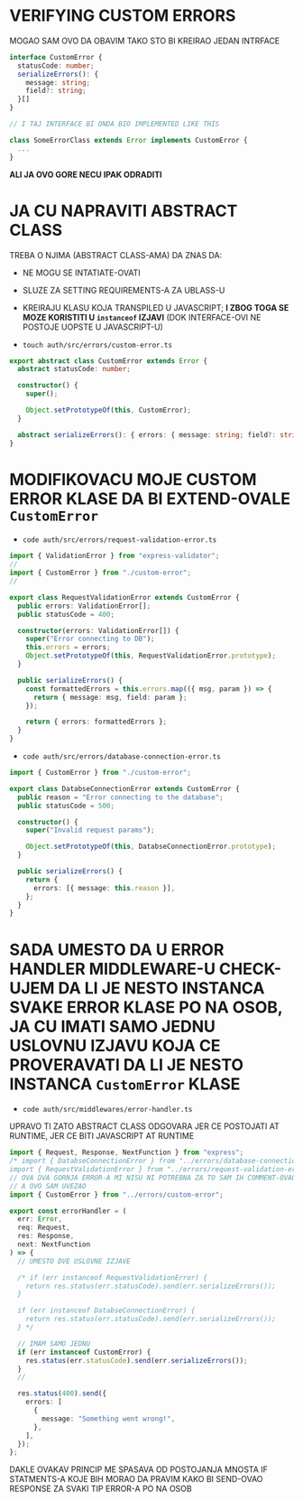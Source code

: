 # VERIFYING CUSTOM ERRORS

MOGAO SAM OVO DA OBAVIM TAKO STO BI KREIRAO JEDAN INTRFACE

```ts
interface CustomError {
  statusCode: number;
  serializeErrors(): {
    message: string;
    field?: string; 
  }[]
}

// I TAJ INTERFACE BI ONDA BIO IMPLEMENTED LIKE THIS

class SomeErrorClass extends Error implements CustomError {
  ...
}
```

**ALI JA OVO GORE NECU IPAK ODRADITI**

# JA CU NAPRAVITI ABSTRACT CLASS

TREBA O NJIMA (ABSTRACT CLASS-AMA) DA ZNAS DA:
- NE MOGU SE INTATIATE-OVATI
- SLUZE ZA SETTING REQUIREMENTS-A ZA UBLASS-U
- KREIRAJU KLASU KOJA TRANSPILED U JAVASCRIPT; **I ZBOG TOGA SE MOZE KORISTITI U `instanceof` IZJAVI** (DOK INTERFACE-OVI NE POSTOJE UOPSTE U JAVASCRIPT-U)

- `touch auth/src/errors/custom-error.ts`

```ts
export abstract class CustomError extends Error {
  abstract statusCode: number;

  constructor() {
    super();

    Object.setPrototypeOf(this, CustomError);
  }

  abstract serializeErrors(): { errors: { message: string; field?: string }[] };
}

```

# MODIFIKOVACU MOJE CUSTOM ERROR KLASE DA BI EXTEND-OVALE `CustomError`

- `code auth/src/errors/request-validation-error.ts`

```ts
import { ValidationError } from "express-validator";
//
import { CustomError } from "./custom-error";
//

export class RequestValidationError extends CustomError {
  public errors: ValidationError[];
  public statusCode = 400;

  constructor(errors: ValidationError[]) {
    super("Error connecting to DB");
    this.errors = errors;
    Object.setPrototypeOf(this, RequestValidationError.prototype);
  }

  public serializeErrors() {
    const formattedErrors = this.errors.map(({ msg, param }) => {
      return { message: msg, field: param };
    });

    return { errors: formattedErrors };
  }
}
```

- `code auth/src/errors/database-connection-error.ts`

```ts
import { CustomError } from "./custom-error";

export class DatabseConnectionError extends CustomError {
  public reason = "Error connecting to the database";
  public statusCode = 500;

  constructor() {
    super("Invalid request params");

    Object.setPrototypeOf(this, DatabseConnectionError.prototype);
  }

  public serializeErrors() {
    return {
      errors: [{ message: this.reason }],
    };
  }
}
```

# SADA UMESTO DA U ERROR HANDLER MIDDLEWARE-U CHECK-UJEM DA LI JE NESTO INSTANCA SVAKE ERROR KLASE PO NA OSOB, JA CU IMATI SAMO JEDNU USLOVNU IZJAVU KOJA CE PROVERAVATI DA LI JE NESTO INSTANCA `CustomError` KLASE

- `code auth/src/middlewares/error-handler.ts`

UPRAVO TI ZATO ABSTRACT CLASS ODGOVARA JER CE POSTOJATI AT RUNTIME, JER CE BITI JAVASCRIPT AT RUNTIME

```ts
import { Request, Response, NextFunction } from "express";
/* import { DatabseConnectionError } from "../errors/database-connection-error";
import { RequestValidationError } from "../errors/request-validation-error"; */
// OVA DVA GORNJA ERROR-A MI NISU NI POTREBNA ZA TO SAM IH COMMENT-OVAO OUT
// A OVO SAM UVEZAO
import { CustomError } from "../errors/custom-error";

export const errorHandler = (
  err: Error,
  req: Request,
  res: Response,
  next: NextFunction
) => {
  // UMESTO DVE USLOVNE IZJAVE

  /* if (err instanceof RequestValidationError) {
    return res.status(err.statusCode).send(err.serializeErrors());
  }

  if (err instanceof DatabseConnectionError) {
    return res.status(err.statusCode).send(err.serializeErrors());
  } */

  // IMAM SAMO JEDNU
  if (err instanceof CustomError) {
    res.status(err.statusCode).send(err.serializeErrors());
  }
  //

  res.status(400).send({
    errors: [
      {
        message: "Something went wrong!",
      },
    ],
  });
};
```

DAKLE OVAKAV PRINCIP ME SPASAVA OD POSTOJANJA MNOSTA IF STATMENTS-A KOJE BIH MORAO DA PRAVIM KAKO BI SEND-OVAO RESPONSE ZA SVAKI TIP ERROR-A PO NA OSOB
